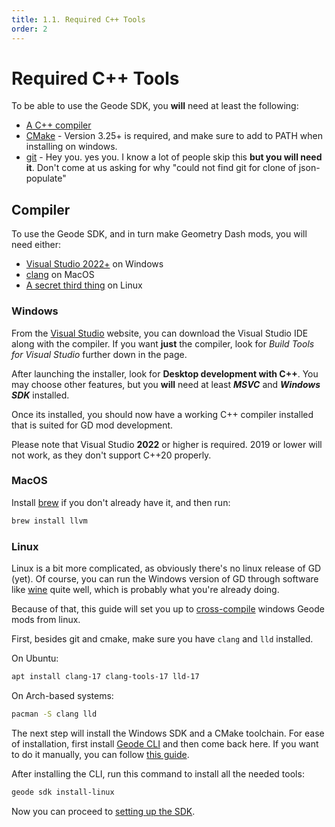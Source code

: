 ```yaml
---
title: 1.1. Required C++ Tools
order: 2
---
```


# Required C++ Tools
To be able to use the Geode SDK, you **will** need at least the following:
* [A C++ compiler](#compiler)
* [CMake](https://cmake.org/download/) - Version 3.25+ is required, and make sure to add to PATH when installing on windows.
* [git](https://git-scm.com/downloads) - Hey you. yes you. I know a lot of people skip this **but you will need it**. Don't come at us asking for why "could not find git for clone of json-populate"

## Compiler
To use the Geode SDK, and in turn make Geometry Dash mods, you will need either:
* [Visual Studio 2022+](#windows) on Windows
* [clang](#macos) on MacOS
* [A secret third thing](#linux) on Linux

### Windows
From the [Visual Studio](https://visualstudio.microsoft.com/downloads/) website, you can download the Visual Studio IDE along with the compiler. If you want **just** the compiler, look for *Build Tools for Visual Studio* further down in the page.

After launching the installer, look for **Desktop development with C++**. You may choose other features, but you **will** need at least ***MSVC*** and ***Windows SDK*** installed.

Once its installed, you should now have a working C++ compiler installed that is suited for GD mod development.

Please note that Visual Studio **2022** or higher is required. 2019 or lower will not work, as they don't support C++20 properly.

### MacOS

Install [brew](https://brew.sh/) if you don't already have it, and then run:
```bash
brew install llvm
```

### Linux
Linux is a bit more complicated, as obviously there's no linux release of GD (yet). Of course, you can run the Windows version of GD through software like [wine](https://www.winehq.org/) quite well, which is probably what you're already doing.

Because of that, this guide will set you up to [cross-compile](https://en.wikipedia.org/wiki/Cross_compiler) windows Geode mods from linux.

First, besides git and cmake, make sure you have `clang` and `lld` installed.

On Ubuntu:

```bash
apt install clang-17 clang-tools-17 lld-17
```

On Arch-based systems:

```bash
pacman -S clang lld
```

The next step will install the Windows SDK and a CMake toolchain. For ease of installation, first install [Geode CLI](/getting-started/geode-cli.md) and then come back here. If you want to do it manually, you can follow [this guide](https://gist.github.com/matcool/abb65ee59ded3766717c673014c3a2a7).

After installing the CLI, run this command to install all the needed tools:

```bash
geode sdk install-linux
```

Now you can proceed to [setting up the SDK](/getting-started/sdk.md).
